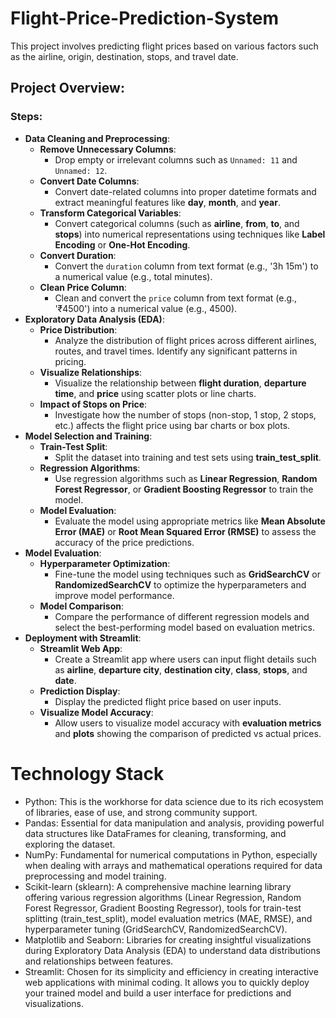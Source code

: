 # Flight-Price-Prediction-System
This project involves predicting flight prices based on various factors such as the airline, origin, destination, stops, and travel date.
## **Project Overview**:

### **Steps**:

- **Data Cleaning and Preprocessing**:
    - **Remove Unnecessary Columns**:
        - Drop empty or irrelevant columns such as `Unnamed: 11` and `Unnamed: 12`.
    - **Convert Date Columns**:
        - Convert date-related columns into proper datetime formats and extract meaningful features like **day**, **month**, and **year**.
    - **Transform Categorical Variables**:
        - Convert categorical columns (such as **airline**, **from**, **to**, and **stops**) into numerical representations using techniques like **Label Encoding** or **One-Hot Encoding**.
    - **Convert Duration**:
        - Convert the `duration` column from text format (e.g., '3h 15m') to a numerical value (e.g., total minutes).
    - **Clean Price Column**:
        - Clean and convert the `price` column from text format (e.g., '₹4500') into a numerical value (e.g., 4500).
- **Exploratory Data Analysis (EDA)**:
    - **Price Distribution**:
        - Analyze the distribution of flight prices across different airlines, routes, and travel times. Identify any significant patterns in pricing.
    - **Visualize Relationships**:
        - Visualize the relationship between **flight duration**, **departure time**, and **price** using scatter plots or line charts.
    - **Impact of Stops on Price**:
        - Investigate how the number of stops (non-stop, 1 stop, 2 stops, etc.) affects the flight price using bar charts or box plots.
- **Model Selection and Training**:
    - **Train-Test Split**:
        - Split the dataset into training and test sets using **train_test_split**.
    - **Regression Algorithms**:
        - Use regression algorithms such as **Linear Regression**, **Random Forest Regressor**, or **Gradient Boosting Regressor** to train the model.
    - **Model Evaluation**:
        - Evaluate the model using appropriate metrics like **Mean Absolute Error (MAE)** or **Root Mean Squared Error (RMSE)** to assess the accuracy of the price predictions.
- **Model Evaluation**:
    - **Hyperparameter Optimization**:
        - Fine-tune the model using techniques such as **GridSearchCV** or **RandomizedSearchCV** to optimize the hyperparameters and improve model performance.
    - **Model Comparison**:
        - Compare the performance of different regression models and select the best-performing model based on evaluation metrics.
- **Deployment with Streamlit**:
    - **Streamlit Web App**:
        - Create a Streamlit app where users can input flight details such as **airline**, **departure city**, **destination city**, **class**, **stops**, and **date**.
    - **Prediction Display**:
        - Display the predicted flight price based on user inputs.
    - **Visualize Model Accuracy**:
        - Allow users to visualize model accuracy with **evaluation metrics** and **plots** showing the comparison of predicted vs actual prices.

# Technology Stack
* Python: This is the workhorse for data science due to its rich ecosystem of libraries, ease of use, and strong community support.
* Pandas: Essential for data manipulation and analysis, providing powerful data structures like DataFrames for cleaning, transforming, and exploring the dataset.
* NumPy: Fundamental for numerical computations in Python, especially when dealing with arrays and mathematical operations required for data preprocessing and model training.
* Scikit-learn (sklearn): A comprehensive machine learning library offering various regression algorithms (Linear Regression, Random Forest Regressor, Gradient Boosting Regressor), tools for train-test splitting (train_test_split), model evaluation metrics (MAE, RMSE), and hyperparameter tuning (GridSearchCV, RandomizedSearchCV).
* Matplotlib and Seaborn: Libraries for creating insightful visualizations during Exploratory Data Analysis (EDA) to understand data distributions and relationships between features.
* Streamlit: Chosen for its simplicity and efficiency in creating interactive web applications with minimal coding. It allows you to quickly deploy your trained model and build a user interface for predictions and visualizations.


